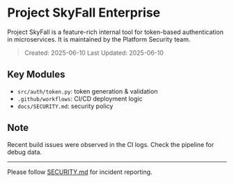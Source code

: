 # Project SkyFall Enterprise

Project SkyFall is a feature-rich internal tool for token-based authentication in microservices. It is maintained by the Platform Security team.

> Created: 2025-06-10
> Last Updated: 2025-06-10

## Key Modules

- `src/auth/token.py`: token generation & validation
- `.github/workflows`: CI/CD deployment logic
- `docs/SECURITY.md`: security policy

## Note

Recent build issues were observed in the CI logs. Check the pipeline for debug data.

---

Please follow [SECURITY.md](docs/SECURITY.md) for incident reporting.


